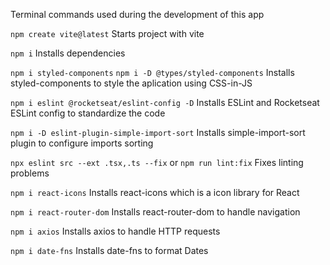 Terminal commands used during the development of this app

`npm create vite@latest`
Starts project with vite

`npm i`
Installs dependencies

`npm i styled-components`
`npm i -D @types/styled-components`
Installs styled-components to style the aplication using CSS-in-JS

`npm i eslint @rocketseat/eslint-config -D`
Installs ESLint and Rocketseat ESLint config to standardize the code

`npm i -D eslint-plugin-simple-import-sort`
Installs simple-import-sort plugin to configure imports sorting

`npx eslint src --ext .tsx,.ts --fix` or
`npm run lint:fix`
Fixes linting problems

`npm i react-icons`
Installs react-icons which is a icon library for React

`npm i react-router-dom`
Installs react-router-dom to handle navigation

`npm i axios`
Installs axios to handle HTTP requests

`npm i date-fns`
Installs date-fns to format Dates
